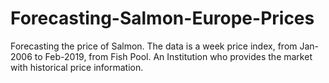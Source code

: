 # Forecasting-Salmon-Europe-Prices
Forecasting the price of Salmon. The data is a week price index, from Jan-2006 to Feb-2019,  from Fish Pool. An Institution who provides the market with historical price information.
